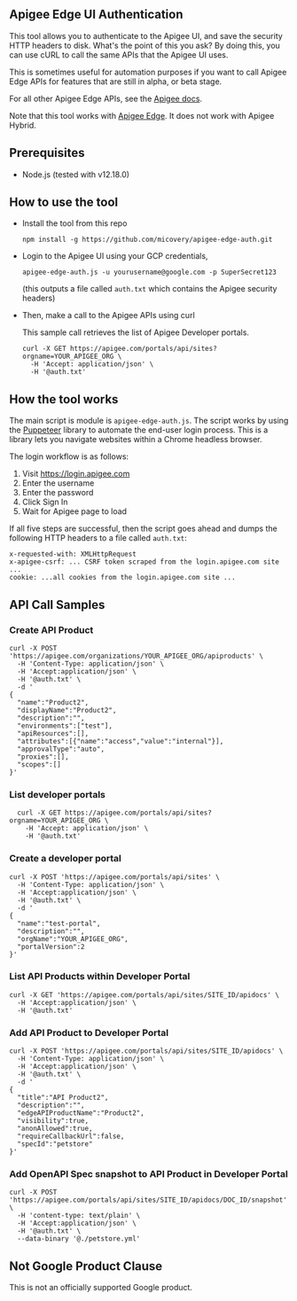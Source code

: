 ## Apigee Edge UI Authentication

This tool allows you to authenticate to the Apigee UI, and save the security HTTP headers
to disk. What's the point of this you ask? By doing this, you can use cURL to call the same
APIs that the Apigee UI uses. 

This is sometimes useful for automation purposes if you want to call Apigee Edge APIs for features that are still in alpha, or beta stage.

For all other Apigee Edge APIs, see the [Apigee docs](https://docs.apigee.com/reference/apis).

Note that this tool works with [Apigee Edge](https://docs.apigee.com/api-platform/). It does not work with Apigee Hybrid.


## Prerequisites
 * Node.js (tested with v12.18.0)

## How to use the tool
* Install the tool from this repo
  ```shell script
  npm install -g https://github.com/micovery/apigee-edge-auth.git
  ```

* Login to the Apigee UI using your GCP credentials,
  
  ```shell script
  apigee-edge-auth.js -u yourusername@google.com -p SuperSecret123
  ```

  (this outputs a file called `auth.txt` which contains the Apigee security headers)
  
* Then, make a call to the Apigee APIs using curl

  This sample call retrieves the list of Apigee Developer portals.

  ```shell script
  curl -X GET https://apigee.com/portals/api/sites?orgname=YOUR_APIGEE_ORG \
    -H 'Accept: application/json' \
    -H '@auth.txt'
  ```

## How the tool works

The main script is module is  `apigee-edge-auth.js`. The script  works by using the [Puppeteer](https://pptr.dev/) library to automate the end-user login process. This is a library lets you 
navigate websites within a Chrome headless browser.

The login workflow is as follows:

  1. Visit https://login.apigee.com
  2. Enter the username
  3. Enter the password
  4. Click Sign In
  5. Wait for Apigee page to load
  
If all five steps are successful, then the script goes ahead and dumps the following HTTP headers to a file called `auth.txt`:

```shell script
x-requested-with: XMLHttpRequest
x-apigee-csrf: ... CSRF token scraped from the login.apigee.com site ...
cookie: ...all cookies from the login.apigee.com site ...
```
 

## API Call Samples

### Create API Product
```shell script
curl -X POST 'https://apigee.com/organizations/YOUR_APIGEE_ORG/apiproducts' \
  -H 'Content-Type: application/json' \
  -H 'Accept:application/json' \
  -H '@auth.txt' \
  -d '
{
  "name":"Product2",
  "displayName":"Product2",
  "description":"",
  "environments":["test"],
  "apiResources":[],
  "attributes":[{"name":"access","value":"internal"}],
  "approvalType":"auto",
  "proxies":[],
  "scopes":[]
}'
```

### List developer portals

```shell script
  curl -X GET https://apigee.com/portals/api/sites?orgname=YOUR_APIGEE_ORG \
    -H 'Accept: application/json' \
    -H '@auth.txt'
```
### Create a developer portal

```shell script
curl -X POST 'https://apigee.com/portals/api/sites' \
  -H 'Content-Type: application/json' \
  -H 'Accept:application/json' \
  -H '@auth.txt' \
  -d '
{
  "name":"test-portal",
  "description":"",
  "orgName":"YOUR_APIGEE_ORG",
  "portalVersion":2
}' 
```

### List API Products within Developer Portal
```shell script
curl -X GET 'https://apigee.com/portals/api/sites/SITE_ID/apidocs' \
  -H 'Accept:application/json' \
  -H '@auth.txt'
```

### Add API Product to Developer Portal

```shell script
curl -X POST 'https://apigee.com/portals/api/sites/SITE_ID/apidocs' \
  -H 'Content-Type: application/json' \
  -H 'Accept:application/json' \
  -H '@auth.txt' \
  -d '
{
  "title":"API Product2",
  "description":"",
  "edgeAPIProductName":"Product2",
  "visibility":true,
  "anonAllowed":true,
  "requireCallbackUrl":false,
  "specId":"petstore"
}'
```
### Add OpenAPI Spec snapshot to API Product in Developer Portal

```shell script
curl -X POST 'https://apigee.com/portals/api/sites/SITE_ID/apidocs/DOC_ID/snapshot' \
  -H 'content-type: text/plain' \
  -H 'Accept:application/json' \
  -H '@auth.txt' \
  --data-binary '@./petstore.yml'
```

## Not Google Product Clause

This is not an officially supported Google product.